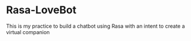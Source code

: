 # Rasa-LoveBot
This is my practice to build a chatbot using Rasa with an intent to create a virtual companion
